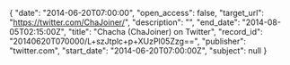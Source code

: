 {
  "date": "2014-06-20T07:00:00", 
  "open_access": false, 
  "target_url": "https://twitter.com/ChaJoiner/", 
  "description": "", 
  "end_date": "2014-08-05T02:15:00Z", 
  "title": "Chacha (ChaJoiner) on Twitter", 
  "record_id": "20140620T070000/L+szJtplc+p+XUzPl05Zzg==", 
  "publisher": "twitter.com", 
  "start_date": "2014-06-20T07:00:00Z", 
  "subject": null
}

